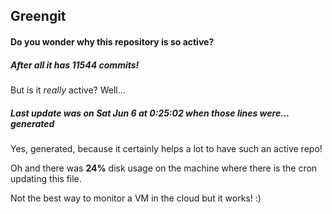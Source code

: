 ## Greengit

#### Do you wonder why this repository is so active?

##### After all it has 11544 commits!

But is it *really* active? Well...

##### Last update was on Sat Jun 6 at 0:25:02 when those lines were... generated

Yes, generated, because it certainly helps a lot to have such an active repo!

Oh and there was **24%** disk usage on the machine
where there is the cron updating this file.

Not the best way to monitor a VM in the cloud but it works! :)

